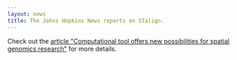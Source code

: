 ```yaml
---
layout: news
title: The Johns Hopkins News reports on STalign.
---
```


Check out the [article "Computational tool offers new possibilities for spatial genomics research"](https://www.bme.jhu.edu/news-events/news/computational-tool-for-spatial-single-cell-research/) for more details. 